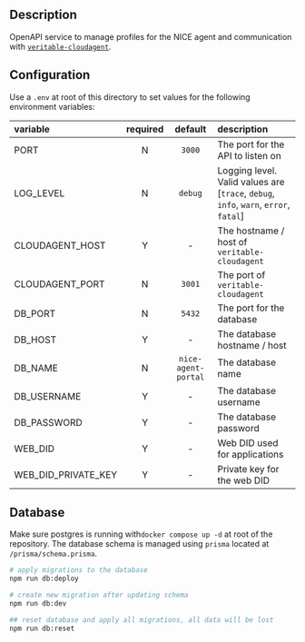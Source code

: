 ## Description

OpenAPI service to manage profiles for the NICE agent and communication with [`veritable-cloudagent`](https://github.com/digicatapult/veritable-cloudagent).

## Configuration

Use a `.env` at root of this directory to set values for the following environment variables:

| variable            | required |       default       | description                                                                          |
| :------------------ | :------: | :-----------------: | :----------------------------------------------------------------------------------- |
| PORT                |    N     |       `3000`        | The port for the API to listen on                                                    |
| LOG_LEVEL           |    N     |       `debug`       | Logging level. Valid values are [`trace`, `debug`, `info`, `warn`, `error`, `fatal`] |
| CLOUDAGENT_HOST     |    Y     |          -          | The hostname / host of `veritable-cloudagent`                                        |
| CLOUDAGENT_PORT     |    N     |       `3001`        | The port of `veritable-cloudagent`                                                   |
| DB_PORT             |    N     |       `5432`        | The port for the database                                                            |
| DB_HOST             |    Y     |          -          | The database hostname / host                                                         |
| DB_NAME             |    N     | `nice-agent-portal` | The database name                                                                    |
| DB_USERNAME         |    Y     |          -          | The database username                                                                |
| DB_PASSWORD         |    Y     |          -          | The database password                                                                |
| WEB_DID             |    Y     |          -          | Web DID used for applications                                                        |
| WEB_DID_PRIVATE_KEY |    Y     |          -          | Private key for the web DID                                                          |

## Database

Make sure postgres is running with`docker compose up -d` at root of the repository. The database schema is managed using `prisma` located at `/prisma/schema.prisma`.

```sh
# apply migrations to the database
npm run db:deploy

# create new migration after updating schema
npm run db:dev

## reset database and apply all migrations, all data will be lost
npm run db:reset
```
